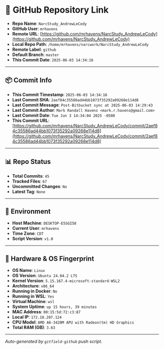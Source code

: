 # 🔗 GitHub Repository Link

- **Repo Name**: `NarcStudy_AndrewLeCody`
- **GitHub User**: `mrhavens`
- **Remote URL**: [https://github.com/mrhavens/NarcStudy_AndrewLeCody](https://github.com/mrhavens/NarcStudy_AndrewLeCody)
- **Local Repo Path**: `/home/mrhavens/narcwork/NarcStudy_AndrewLeCody`
- **Remote Label**: `github`
- **Default Branch**: `master`
- **This Commit Date**: `2025-06-03 14:34:16`

---

## 📦 Commit Info

- **This Commit Timestamp**: `2025-06-03 14:34:16`
- **Last Commit SHA**: `2aef84c35586ad44bb1073f35292a09268e114d8`
- **Last Commit Message**: `Post-Bitbucket sync at 2025-06-03 14:29:43`
- **Last Commit Author**: `Mark Randall Havens <mark.r.havens@gmail.com>`
- **Last Commit Date**: `Tue Jun 3 14:34:04 2025 -0500`
- **This Commit URL**: [https://github.com/mrhavens/NarcStudy_AndrewLeCody/commit/2aef84c35586ad44bb1073f35292a09268e114d8](https://github.com/mrhavens/NarcStudy_AndrewLeCody/commit/2aef84c35586ad44bb1073f35292a09268e114d8)

---

## 📊 Repo Status

- **Total Commits**: `45`
- **Tracked Files**: `67`
- **Uncommitted Changes**: `No`
- **Latest Tag**: `None`

---

## 🧭 Environment

- **Host Machine**: `DESKTOP-E5SGI58`
- **Current User**: `mrhavens`
- **Time Zone**: `CDT`
- **Script Version**: `v1.0`

---

## 🧬 Hardware & OS Fingerprint

- **OS Name**: `Linux`
- **OS Version**: `Ubuntu 24.04.2 LTS`
- **Kernel Version**: `5.15.167.4-microsoft-standard-WSL2`
- **Architecture**: `x86_64`
- **Running in Docker**: `No`
- **Running in WSL**: `Yes`
- **Virtual Machine**: `wsl`
- **System Uptime**: `up 15 hours, 39 minutes`
- **MAC Address**: `00:15:5d:72:c3:87`
- **Local IP**: `172.18.207.124`
- **CPU Model**: `AMD A6-3420M APU with Radeon(tm) HD Graphics`
- **Total RAM (GB)**: `3.63`

---

_Auto-generated by `gitfield-github` push script._
